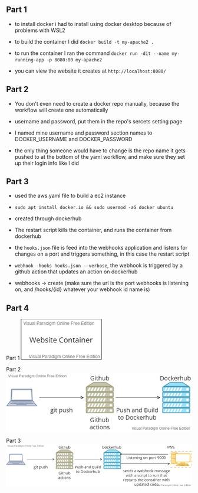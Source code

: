## Part 1
* to install docker i had to install using docker desktop because of problems with WSL2


* to build the container I did `docker build -t my-apache2 .`


* to run the container I ran the command `docker run -dit --name my-running-app -p 8080:80 my-apache2`


* you can view the website it creates at `http://localhost:8080/`

## Part 2
* You don't even need to create a docker repo manually, because the workflow will create one automatically

* username and password, put them in the repo's sercets setting page

* I named mine username and password section names to DOCKER_USERNAME and DOCKER_PASSWORD

* the only thing someone would have to change is the repo name it gets pushed to at the bottom of the yaml workflow, and make sure they set up their login info like I did

## Part 3
* used the aws.yaml file to build a ec2 instance
* `sudo apt install docker.io && sudo usermod -aG docker ubuntu`
* created through dockerhub

* The restart script kills the container, and runs the container from dockerhub

* the `hooks.json` file is feed into the webhooks application and listens for changes on a port and triggers something, in this case the restart script

* `webhook -hooks hooks.json --verbose`, the webhook is triggered by a github action that updates an action on dockerhub

* webhooks -> <name> <url> create (make sure the url is the port webhooks is listening on, and /hooks/{id} whatever your webhook id name is)

## Part 4
  Part 1
![Part 1](part1.png)

  Part 2
![Part 2](part2.png)
  
  Part 3
![Part 3](part3.png)
